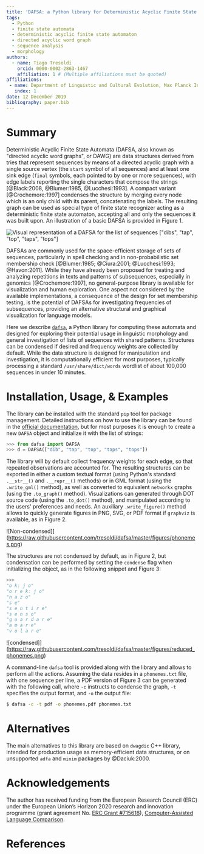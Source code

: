 ```yaml
---
title: 'DAFSA: a Python library for Deterministic Acyclic Finite State Automata'
tags:
  - Python
  - finite state automata
  - deterministic acyclic finite state automaton
  - directed acyclic word graph
  - sequence analysis
  - morphology
authors:
  - name: Tiago Tresoldi
    orcid: 0000-0002-2863-1467
    affiliation: 1 # (Multiple affiliations must be quoted)
affiliations:
 - name: Department of Linguistic and Cultural Evolution, Max Planck Institute for the Science of Human History
   index: 1
date: 12 December 2019
bibliography: paper.bib
---
```


# Summary

Deterministic Acyclic Finite State Automata (DAFSA, also known as "directed acyclic word graphs", or DAWG) are data structures derived from tries that represent sequences by means of a directed acyclic graph with a single source vertex (the `start` symbol of all sequences) and at least one sink edge (`final` symbols, each pointed to by one or more sequences), with edge labels reporting the single characters that compose the strings [@Black:2008, @Blumer:1985, @Lucchesi:1993]. A compact variant [@Crochemore:1997] condenses the structure by merging every node which is an only child with its parent, concatenating the labels. The resulting graph can be used as special type of finite state recognizer acting as a deterministic finite state automaton, accepting all and only the sequences it was built upon. An illustration of a basic DAFSA is provided in Figure 1.

![Visual representation of a DAFSA for the list of sequences [`"dibs"`, `"tap"`, `"top"`, `"taps"`, `"tops"`]](https://raw.githubusercontent.com/tresoldi/dafsa/master/figures/example.png)

DAFSAs are commonly used for the space-efficient storage of sets of sequences, particularly in spell checking and in non-probabilistic set membership check [@Blumer:1985; @Ciura:2001; @Lucchesi:1993; @Havon:2011]. While they have already been proposed for treating and analyzing repetitions in texts and patterns of subsequences, especially in genomics [@Crochemore:1997], no general-purpose library is available for visualization and human exploration. One aspect not considered by the available implementations, a consequence of the design for set membership testing, is the potential of DAFSAs for investigating frequencies of subsequences, providing an alternative structural and graphical visualization for language models.

Here we describe [`dafsa`](https://pypi.org/project/dafsa/), a Python library for computing these automata and designed for exploring their potential usage in linguistic morphology and general investigation of lists of sequences with shared patterns. Structures can be condensed if desired and frequency weights are collected by default. While the data structure is designed for manipulation and investigation, it is computationally efficient for most purposes, typically processing a standard `/usr/share/dict/words` wordlist of about 100,000 sequences in under 10 minutes.

# Installation, Usage, & Examples

The library can be installed with the standard `pip` tool for
package management. Detailed instructions on how to use the library
can be found in the [official documentation](https://dafsa.readthedocs.io/en/latest/quickstart.html),
but for most purposes it is enough to create a new `DAFSA` object and
initialize it with the list of strings:

```python
>>> from dafsa import DAFSA
>>> d = DAFSA(["dib", "tap", "top", "taps", "tops"])
```

The library will by default collect frequency weights for each edge,
so that repeated observations are accounted for. The resulting structures
can be exported in either a custom textual format (using Python's standard
`.__str__()` and `.__repr__()` methods)
or in GML format (using the `.write_gml()` method),
as well as converted to equivalent `networkx` graphs (using the
`.to_graph()` method). Visualizations can
generated through DOT source code (using the `.to_dot()` method), and
manipulated according to the users' preferences and needs. An auxiliary
`.write_figure()` method allows to quickly generate figures in PNG, SVG,
or PDF format if `graphviz` is available, as in Figure 2.

![Non-condensed]](https://raw.githubusercontent.com/tresoldi/dafsa/master/figures/phonemes.png)

The structures are not condensed by default, as in Figure 2, but condensation
can be performed by setting the `condense` flag when initializing the
object, as in the following snippet and Figure 3:

```python
>>>
"o kː j o"
"o r e kː j o"
"n a z o"
"s e"
"s e n t i r e"
"s e n s o"
"ɡ u a r d a r e"
"a m a r e"
"v o l a r e"
```

![condensed]](https://raw.githubusercontent.com/tresoldi/dafsa/master/figures/reduced_phonemes.png)

A command-line `dafsa` tool is provided along with the library and allows
to perform all the actions. Assuming the data resides in a `phonemes.txt`
file, with one sequence per line, a PDF version of Figure 3 can be
generated with the following call, where `-c` instructs to condense the
graph, `-t` specifies the output format, and `-o` the output file:

```bash
$ dafsa -c -t pdf -o phonemes.pdf phonemes.txt
```

# Alternatives

The main alternatives to this library are based on `dwagdic` C++ library,
intended for production usage as memory-efficient data
structures, or on unsupported `adfa` and `minim` packages by
@Daciuk:2000.

# Acknowledgements

The author has received funding from the European Research Council (ERC)
under the European Union’s Horizon 2020 research and innovation
programme (grant agreement
No. [ERC Grant #715618](https://cordis.europa.eu/project/rcn/206320/factsheet/en)),
[Computer-Assisted Language Comparison](https://digling.org/calc/).

# References
